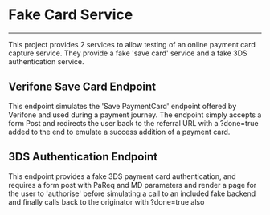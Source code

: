 # Fake Card Service
-------------------
This project provides 2 services to allow testing of an online payment card capture service. 
They provide a fake 'save card' service and a fake 3DS authentication service.

## Verifone Save Card Endpoint
This endpoint simulates the 'Save PaymentCard' endpoint offered by Verifone and used during a payment journey.
The endpoint simply accepts a form Post and redirects the user back to the referral URL with a ?done=true added
to the end to emulate a success addition of a payment card.

## 3DS Authentication Endpoint
This endpoint provides a fake 3DS payment card authentication, and requires a form post with PaReq and MD
parameters and render a page for the user to 'authorise' before simulating a call to an included fake backend
and finally calls back to the originator with ?done=true also
